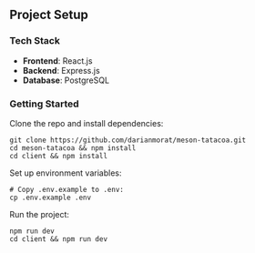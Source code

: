 ## Project Setup

### Tech Stack

- **Frontend**: React.js
- **Backend**: Express.js
- **Database**: PostgreSQL

### Getting Started

Clone the repo and install dependencies:

```shell
git clone https://github.com/darianmorat/meson-tatacoa.git
cd meson-tatacoa && npm install
cd client && npm install
```

Set up environment variables:

```shell
# Copy .env.example to .env:
cp .env.example .env
```

Run the project:

```
npm run dev
cd client && npm run dev
```
